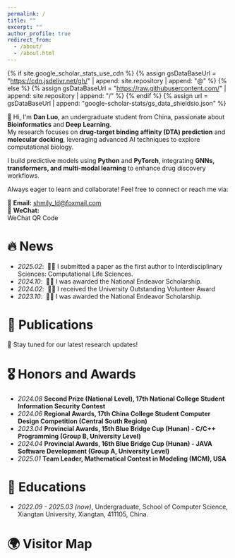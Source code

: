 ```yaml
---
permalink: /
title: ""
excerpt: ""
author_profile: true
redirect_from: 
  - /about/
  - /about.html
---
```


{% if site.google_scholar_stats_use_cdn %}
{% assign gsDataBaseUrl = "https://cdn.jsdelivr.net/gh/" | append: site.repository | append: "@" %}
{% else %}
{% assign gsDataBaseUrl = "https://raw.githubusercontent.com/" | append: site.repository | append: "/" %}
{% endif %}
{% assign url = gsDataBaseUrl | append: "google-scholar-stats/gs_data_shieldsio.json" %}

<span class='anchor' id='about-me'></span>

👋 Hi, I'm **Dan Luo**, an undergraduate student from China, passionate about **Bioinformatics** and **Deep Learning**.  
My research focuses on **drug-target binding affinity (DTA) prediction** and **molecular docking**, leveraging advanced AI techniques to explore computational biology.  

I build predictive models using **Python** and **PyTorch**, integrating **GNNs, transformers, and multi-modal learning** to enhance drug discovery workflows.  

Always eager to learn and collaborate! Feel free to connect or reach me via:  

📩 **Email:** [shmily_ld@foxmail.com](mailto:shmily_ld@foxmail.com)  
📱 **WeChat:**  
<span onmouseover="document.getElementById('wechat-img').style.display='block'" onmouseout="document.getElementById('wechat-img').style.display='none'">WeChat QR Code</span>  
<img id="wechat-img" src="image/wechat.png" style="display:none; position:absolute; width:150px;" />



# 🔥 News
- *2025.02*: &nbsp;🎉🎉 I submitted a paper as the first author to Interdisciplinary Sciences: Computational Life Sciences. 
- *2024.10*: &nbsp;🎉🎉 I was awarded the National Endeavor Scholarship. 
- *2024.02*: &nbsp;🎉🎉 I received the University Outstanding Volunteer Award
- *2023.10*: &nbsp;🎉🎉 I was awarded the National Endeavor Scholarship. 

# 📝 Publications 
📢 Stay tuned for our latest research updates!
<!-- <div class='paper-box'><div class='paper-box-image'><div><div class="badge">CVPR 2016</div><img src='images/500x300.png' alt="sym" width="100%"></div></div>
<div class='paper-box-text' markdown="1">

[Deep Residual Learning for Image Recognition](https://openaccess.thecvf.com/content_cvpr_2016/papers/He_Deep_Residual_Learning_CVPR_2016_paper.pdf)

**Kaiming He**, Xiangyu Zhang, Shaoqing Ren, Jian Sun

[**Project**](https://scholar.google.com/citations?view_op=view_citation&hl=zh-CN&user=DhtAFkwAAAAJ&citation_for_view=DhtAFkwAAAAJ:ALROH1vI_8AC) <strong><span class='show_paper_citations' data='DhtAFkwAAAAJ:ALROH1vI_8AC'></span></strong>
- Lorem ipsum dolor sit amet, consectetur adipiscing elit. Vivamus ornare aliquet ipsum, ac tempus justo dapibus sit amet. 
</div>
</div>

- [Lorem ipsum dolor sit amet, consectetur adipiscing elit. Vivamus ornare aliquet ipsum, ac tempus justo dapibus sit amet](https://github.com), A, B, C, **CVPR 2020** -->

# 🎖 Honors and Awards
- *2024.08* **Second Prize (National Level), 17th National College Student Information Security Contest**  
- *2024.06* **Regional Awards, 17th China College Student Computer Design Competition (Central South Region)**  
- *2023.04* **Provincial Awards, 15th Blue Bridge Cup (Hunan) - C/C++ Programming (Group B, University Level)**  
- *2024.04* **Provincial Awards, 16th Blue Bridge Cup (Hunan) - JAVA Software Development (Group A, University Level)**  
- *2025.01* **Team Leader, Mathematical Contest in Modeling (MCM), USA**  

# 📖 Educations
- *2022.09 - 2025.03 (now)*, Undergraduate, School of Computer Science, Xiangtan University, Xiangtan, 411105, China. 

<!-- # 💬 Invited Talks
- *2021.06*, Lorem ipsum dolor sit amet, consectetur adipiscing elit. Vivamus ornare aliquet ipsum, ac tempus justo dapibus sit amet. 
- *2021.03*, Lorem ipsum dolor sit amet, consectetur adipiscing elit. Vivamus ornare aliquet ipsum, ac tempus justo dapibus sit amet.  \| [\[video\]](https://github.com/)

# 💻 Internships
- *2019.05 - 2020.02*, [Lorem](https://github.com/), China. -->

# 🌍 Visitor Map
<script type="text/javascript" src="//rf.revolvermaps.com/0/0/6.js?i=54e0ojatafc&amp;m=7&amp;c=e63100&amp;cr1=ffffff&amp;f=arial&amp;l=0&amp;bv=90&amp;lx=-420&amp;ly=420&amp;hi=20&amp;he=7&amp;hc=a8ddff&amp;rs=80" async="async"></script>
